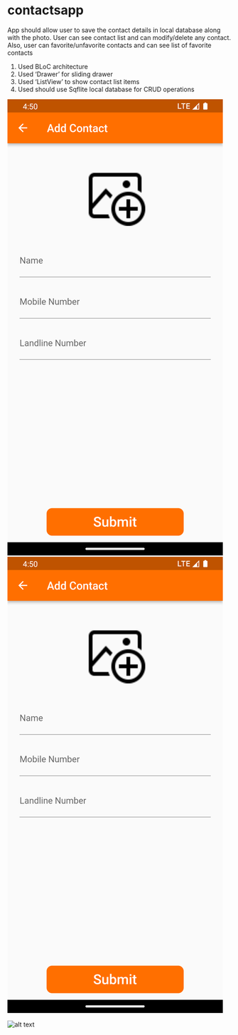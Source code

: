 # contactsapp

App should allow user to save the contact details in local database along with the photo. User can see contact list and can modify/delete any contact. Also, user can favorite/unfavorite contacts and can see list of favorite contacts

1.	Used BLoC architecture
2.	Used ‘Drawer’ for sliding drawer
3.	Used ‘ListView’ to show contact list items
4.	Used should use Sqflite local database for CRUD operations


![Alt text](/screenshots/add_contact.png "Add Contact")
![alt text](https://raw.githubusercontent.com/rajeshmadasu/ContactsApp/main/screenshots/add_contact.png?raw=true)

![alt text](https://github.com/rajeshmadasu/ContactsApp/main/screenshots/contact_list_screen.png?raw=true)
